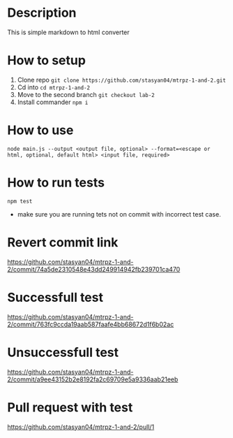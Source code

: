 # Description
This is simple markdown to html converter

# How to setup
1. Clone repo `git clone https://github.com/stasyan04/mtrpz-1-and-2.git`
2. Cd into `cd mtrpz-1-and-2`
3. Move to the second branch `git checkout lab-2`
4. Install commander `npm i`

# How to use
`node main.js --output <output file, optional> --format=<escape or html, optional, default html> <input file, required>`

# How to run tests
`npm test`
- make sure you are running tets not on commit with incorrect test case.

# Revert commit link
https://github.com/stasyan04/mtrpz-1-and-2/commit/74a5de2310548e43dd249914942fb239701ca470

# Successfull test
https://github.com/stasyan04/mtrpz-1-and-2/commit/763fc9ccda19aab587faafe4bb68672d1f6b02ac

# Unsuccessfull test
https://github.com/stasyan04/mtrpz-1-and-2/commit/a9ee43152b2e8192fa2c69709e5a9336aab21eeb

# Pull request with test
https://github.com/stasyan04/mtrpz-1-and-2/pull/1
